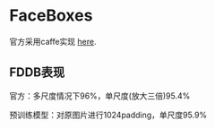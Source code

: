 # FaceBoxes

官方采用caffe实现 [here](https://github.com/sfzhang15/FaceBoxes).


## FDDB表现

官方：多尺度情况下96%，单尺度(放大三倍)95.4%

预训练模型：对原图片进行1024padding，单尺度95.9%

